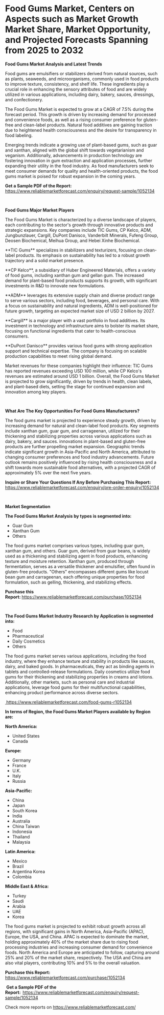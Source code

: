<p><h1>Food Gums Market, Centers on Aspects such as Market Growth Market Share, Market Opportunity, and Projected Forecasts Spanning from 2025 to 2032</h1></p><p><strong>Food Gums Market Analysis and Latest Trends</strong></p>
<p><p>Food gums are emulsifiers or stabilizers derived from natural sources, such as plants, seaweeds, and microorganisms, commonly used in food products to improve texture, consistency, and shelf life. These ingredients play a crucial role in enhancing the sensory attributes of food and are widely utilized in various applications, including dairy, bakery, sauces, dressings, and confectionery.</p><p>The Food Gums Market is expected to grow at a CAGR of 7.5% during the forecast period. This growth is driven by increasing demand for processed and convenience foods, as well as a rising consumer preference for gluten-free and clean-label products. Natural food additives are gaining traction due to heightened health consciousness and the desire for transparency in food labeling.</p><p>Emerging trends indicate a growing use of plant-based gums, such as guar and xanthan, aligned with the global shift towards vegetarianism and veganism. Additionally, advancements in production technology are fostering innovation in gum extraction and application processes, further expanding their utility in the food industry. As food manufacturers seek to meet consumer demands for quality and health-oriented products, the food gums market is poised for robust expansion in the coming years.</p></p>
<p><strong>Get a Sample PDF of the Report:&nbsp;</strong> <a href="https://www.reliablemarketforecast.com/enquiry/request-sample/1052134?utm_campaign=3029&utm_medium=2&utm_source=Github&utm_content=ia&utm_term=07042025&utm_id=food-gums">https://www.reliablemarketforecast.com/enquiry/request-sample/1052134</a></p>
<p>&nbsp;</p>
<p><strong>Food Gums Major Market Players</strong></p>
<p><p>The Food Gums Market is characterized by a diverse landscape of players, each contributing to the sector's growth through innovative products and strategic expansions. Key companies include TIC Gums, CP Kelco, ADM, Jungbunzlauer, Cargill, DuPont Danisco, Vanderbilt Minerals, Fufeng Group, Deosen Biochemical, Meihua Group, and Hebei Xinhe Biochemical.</p><p>**TIC Gums** specializes in stabilizers and texturizers, focusing on clean-label products. Its emphasis on sustainability has led to a robust growth trajectory and a solid market presence.</p><p>**CP Kelco**, a subsidiary of Huber Engineered Materials, offers a variety of food gums, including xanthan gum and gellan gum. The increased demand for plant-based food products supports its growth, with significant investments in R&D to innovate new formulations.</p><p>**ADM** leverages its extensive supply chain and diverse product range to serve various sectors, including food, beverages, and personal care. With a focus on sustainability and natural ingredients, ADM is well-positioned for future growth, targeting an expected market size of USD 2 billion by 2027.</p><p>**Cargill** is a major player with a vast portfolio in food additives. Its investment in technology and infrastructure aims to bolster its market share, focusing on functional ingredients that cater to health-conscious consumers.</p><p>**DuPont Danisco** provides various food gums with strong application support and technical expertise. The company is focusing on scalable production capabilities to meet rising global demand.</p><p>Market revenues for these companies highlight their influence: TIC Gums has reported revenues exceeding USD 100 million, while CP Kelco's revenues are estimated around USD 1 billion. Overall, the Food Gums Market is projected to grow significantly, driven by trends in health, clean labels, and plant-based diets, setting the stage for continued expansion and innovation among key players.</p></p>
<p>&nbsp;</p>
<p><strong>What Are The Key Opportunities For Food Gums Manufacturers?</strong></p>
<p><p>The food gums market is projected to experience steady growth, driven by increasing demand for natural and clean-label food products. Key segments include xanthan gum, guar gum, and carrageenan, utilized for their thickening and stabilizing properties across various applications such as dairy, bakery, and sauces. innovations in plant-based and gluten-free products are further propelling market expansion. Geographic trends indicate significant growth in Asia-Pacific and North America, attributed to changing consumer preferences and food industry advancements. Future outlook remains positively influenced by rising health consciousness and a shift towards more sustainable food alternatives, with a projected CAGR of approximately 5% over the next five years.</p></p>
<p><strong>Inquire or Share Your Questions If Any Before Purchasing This Report:</strong> <a href="https://www.reliablemarketforecast.com/enquiry/pre-order-enquiry/1052134?utm_campaign=3029&utm_medium=2&utm_source=Github&utm_content=ia&utm_term=07042025&utm_id=food-gums">https://www.reliablemarketforecast.com/enquiry/pre-order-enquiry/1052134</a></p>
<p>&nbsp;</p>
<p><strong>Market Segmentation</strong></p>
<p><strong>The Food Gums Market Analysis by types is segmented into:</strong></p>
<p><ul><li>Guar Gum</li><li>Xanthan Gum</li><li>Others</li></ul></p>
<p><p>The food gums market comprises various types, including guar gum, xanthan gum, and others. Guar gum, derived from guar beans, is widely used as a thickening and stabilizing agent in food products, enhancing texture and moisture retention. Xanthan gum, produced through fermentation, serves as a versatile thickener and emulsifier, often found in gluten-free products. "Others" encompasses different gums like locust bean gum and carrageenan, each offering unique properties for food formulation, such as gelling, thickening, and stabilizing effects.</p></p>
<p><strong>Purchase this Report:&nbsp;</strong><a href="https://www.reliablemarketforecast.com/purchase/1052134?utm_campaign=3029&utm_medium=2&utm_source=Github&utm_content=ia&utm_term=07042025&utm_id=food-gums">https://www.reliablemarketforecast.com/purchase/1052134</a></p>
<p>&nbsp;</p>
<p><strong>The Food Gums Market Industry Research by Application is segmented into:</strong></p>
<p><ul><li>Food</li><li>Pharmaceutical</li><li>Daily Cosmetics</li><li>Others</li></ul></p>
<p><p>The food gums market serves various applications, including the food industry, where they enhance texture and stability in products like sauces, dairy, and baked goods. In pharmaceuticals, they act as binding agents in tablets and controlled-release formulations. Daily cosmetics utilize food gums for their thickening and stabilizing properties in creams and lotions. Additionally, other markets, such as personal care and industrial applications, leverage food gums for their multifunctional capabilities, enhancing product performance across diverse sectors.</p></p>
<p><a href="https://www.reliablemarketforecast.com/food-gums-r1052134?utm_campaign=3029&utm_medium=2&utm_source=Github&utm_content=ia&utm_term=07042025&utm_id=food-gums">&nbsp;https://www.reliablemarketforecast.com/food-gums-r1052134</a></p>
<p><strong>In terms of Region, the Food Gums Market Players available by Region are:</strong></p>
<p>
    <p> <strong> North America: </strong>
        <ul>
            <li>United States</li>
            <li>Canada</li>
        </ul>
        </p> 
    <p> <strong> Europe: </strong>
        <ul>
            <li>Germany</li>
            <li>France</li>
            <li>U.K.</li>
            <li>Italy</li>
            <li>Russia</li>
        </ul>
        </p> 
    <p> <strong> Asia-Pacific: </strong>
        <ul>
            <li>China</li>
            <li>Japan</li>
            <li>South Korea</li>
            <li>India</li>
            <li>Australia</li>
            <li>China Taiwan</li>
            <li>Indonesia</li>
            <li>Thailand</li>
            <li>Malaysia</li>
        </ul>
        </p> 
    <p> <strong> Latin America: </strong>
        <ul>
            <li>Mexico</li>
            <li>Brazil</li>
            <li>Argentina Korea</li>
            <li>Colombia</li>
        </ul>
        </p> 
    <p> <strong> Middle East & Africa: </strong>
        <ul>
            <li>Turkey</li>
            <li>Saudi</li>
            <li>Arabia</li>
            <li>UAE</li>
            <li>Korea</li>
        </ul>
    </p>
    </p>
<p><p>The food gums market is projected to exhibit robust growth across all regions, with significant gains in North America, Asia-Pacific (APAC), Europe, the USA, and China. APAC is expected to dominate the market, holding approximately 40% of the market share due to rising food processing industries and increasing consumer demand for convenience foods. North America and Europe are anticipated to follow, capturing around 25% and 20% of the market share, respectively. The USA and China are also vital players, contributing 10% and 5% to the overall valuation.</p></p>
<p><strong>Purchase this Report: </strong><a href="https://www.reliablemarketforecast.com/purchase/1052134?utm_campaign=3029&utm_medium=2&utm_source=Github&utm_content=ia&utm_term=07042025&utm_id=food-gums">https://www.reliablemarketforecast.com/purchase/1052134</a></p>
<p>&nbsp;<strong>Get a Sample PDF of the Report:&nbsp;&nbsp;</strong><a href="https://www.reliablemarketforecast.com/enquiry/request-sample/1052134?utm_campaign=3029&utm_medium=2&utm_source=Github&utm_content=ia&utm_term=07042025&utm_id=food-gums">https://www.reliablemarketforecast.com/enquiry/request-sample/1052134</a></p>
<p><strong></strong></p>
<p>Check more reports on <a href="https://www.reliablemarketforecast.com/?utm_campaign=3029&utm_medium=2&utm_source=Github&utm_content=ia&utm_term=07042025&utm_id=food-gums">https://www.reliablemarketforecast.com/</a></p>